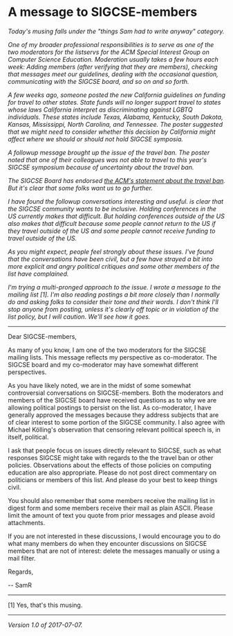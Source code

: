A message to SIGCSE-members
===========================

_Today's musing falls under the "things Sam had to write anyway" category._

_One of my broader professional responsibilities is to serve as one of
the two moderators for the listservs for the ACM Special Interest Group
on Computer Science Education.  Moderation usually takes a few hours each
week: Adding members (after verifying that they are members), checking
that messages meet our guidelines, dealing with the occasional question,
communicating with the SIGCSE board, and so on and so forth._

_A few weeks ago, someone posted the new California guidelines on funding
for travel to other states.  State funds will no longer support travel
to states whose laws California interpret as discriminating against LGBTQ
individuals.  These states include Texas, Alabama, Kentucky, South Dakota,
Kansas, Mississippi, North Carolina, and Tennessee.  The poster suggested
that we might need to consider whether this decision by California might
affect where we should or should not hold SIGCSE symposia._

_A followup message brought up the issue of the travel ban.  The poster
noted that one of their colleagues was not able to travel to this year's
SIGCSE symposium because of uncertainty about the travel ban._

_The SIGCSE Board has endorsed [the ACM's statement about the travel
ban](https://www.acm.org/about-acm/suspension-of-visas).  But it's clear
that some folks want us to go further._

_I have found the followup conversations interesting and useful.  is clear
that the SIGCSE community wants to be inclusive.  Holding conferences in
the US currently makes that difficult.  But holding conferences outside
of the US also makes that difficult because some people cannot return to
the US if they travel outside of the US and some people cannot receive
funding to travel outside of the US._

_As you might expect, people feel strongly about these issues.  I've found
that the conversations have been civil, but a few have strayed a bit
into more explicit and angry political critiques and some other members
of the list have complained._

_I'm trying a multi-pronged approach to the issue.  I wrote a message to
the mailing list [1].  I'm also reading postings a bit more closely than
I normally do and asking folks to consider their tone and their words.
I don't think I'll stop anyone from posting, unless it's clearly off
topic or in violation of the list policy, but I will caution.  We'll see
how it goes._

---

Dear SIGCSE-members,

As many of you know, I am one of the two moderators for the SIGCSE mailing lists.  This message reflects my perspective as co-moderator.  The SIGCSE board and my co-moderator may have somewhat different perspectives.

As you have likely noted, we are in the midst of some somewhat controversial conversations on SIGCSE-members.  Both the moderators and members of the SIGCSE board have received questions as to why we are allowing political postings to persist on the list.  As co-moderator, I have generally approved the messages because they address subjects that are of clear interest to some portion of the SIGCSE community.  I also agree with Michael Kölling's observation that censoring relevant political speech is, in itself, political.

I ask that people focus on issues directly relevant to SIGCSE, such as what responses SIGCSE might take with regards to the the travel ban or other policies.  Observations about the effects of those policies on computing education are also appropriate. Please do not post direct commentary on politicians or members of this list.  And please do your best to keep things civil.

You should also remember that some members receive the mailing list in digest form and some members receive their mail as plain ASCII.  Please limit the amount of text you quote from prior messages and please avoid attachments.  

If you are not interested in these discussions, I would encourage you to do what many members do when they encounter discussions on SIGCSE members that are not of interest: delete the messages manually or using a mail filter.

Regards,

-- SamR

---

[1] Yes, that's this musing.

---

*Version 1.0 of 2017-07-07.*
